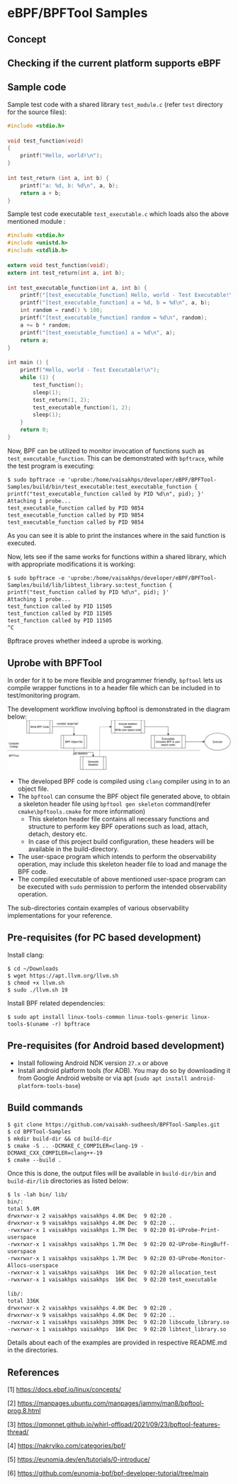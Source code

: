 # eBPF/BPFTool Samples

## Concept

## Checking if the current platform supports eBPF

## Sample code

Sample test code with a shared library `test_module.c` (refer `test` directory for the source files):

```c
#include <stdio.h>

void test_function(void)
{
    printf("Hello, world!\n");
}

int test_return (int a, int b) {
    printf("a: %d, b: %d\n", a, b);
    return a + b;
}
```

Sample test code executable `test_executable.c` which loads also the above mentioned module :

```c
#include <stdio.h>
#include <unistd.h>
#include <stdlib.h>

extern void test_function(void);
extern int test_return(int a, int b);

int test_executable_function(int a, int b) {
    printf("[test_executable_function] Hello, world - Test Executable!\n");
    printf("[test_executable_function] a = %d, b = %d\n", a, b);
    int random = rand() % 100;
    printf("[test_executable_function] random = %d\n", random);
    a += b * random;
    printf("[test_executable_function] a = %d\n", a);
    return a;
}

int main () {
    printf("Hello, world - Test Executable!\n");
    while (1) {
        test_function();
        sleep(1);
        test_return(1, 2);
        test_executable_function(1, 2);
        sleep(1);
    }
    return 0;
}
```

Now, BPF can be utilized to monitor invocation of functions such as `test_executable_function`. This can be demonstrated with `bpftrace`, while the test program is executing:

```shell
$ sudo bpftrace -e 'uprobe:/home/vaisakhps/developer/eBPF/BPFTool-Samples/build/bin/test_executable:test_executable_function { printf("test_executable_function called by PID %d\n", pid); }'
Attaching 1 probe...
test_executable_function called by PID 9854
test_executable_function called by PID 9854
test_executable_function called by PID 9854
```

As you can see it is able to print the instances where in the said function is executed.

Now, lets see if the same works for functions within a shared library, which with appropriate modifications it is working:

```shell
$ sudo bpftrace -e 'uprobe:/home/vaisakhps/developer/eBPF/BPFTool-Samples/build/lib/libtest_library.so:test_function { printf("test_function called by PID %d\n", pid); }'
Attaching 1 probe...
test_function called by PID 11505
test_function called by PID 11505
test_function called by PID 11505
^C

```

Bpftrace proves whether indeed a uprobe is working.

## Uprobe with BPFTool

In order for it to be more flexible and programmer friendly, `bpftool` lets us compile wrapper functions in to a header file which can be included in to test/monitoring program.

The development workflow involving bpftool is demonstrated in the diagram below:
![BPFTool development workflow](/docs/BPFTool.drawio.png)

- The developed BPF code is compiled using `clang` compiler using in to an object file.
- The `bpftool` can consume the BPF object file generated above, to obtain a skeleton header file using `bpftool gen skeleton` command(refer `cmake\bpftools.cmake` for more information)
   - This skeleton header file contains all necessary functions and structure to perform key BPF operations such as load, attach, detach, destory etc.
   - In case of this project build configuration, these headers will be available in the build-directory.
- The user-space program which intends to perform the observability operation, may include this skeleton header file to load and manage the BPF code.
- The compiled executable of above mentioned user-space program can be executed with `sudo` permission to perform the intended observability operation.

The sub-directories contain examples of various observability implementations for your reference.

## Pre-requisites (for PC based development)

Install clang:

```shell 
$ cd ~/Downloads
$ wget https://apt.llvm.org/llvm.sh
$ chmod +x llvm.sh
$ sudo ./llvm.sh 19
```

Install BPF related dependencies:

```shell
$ sudo apt install linux-tools-common linux-tools-generic linux-tools-$(uname -r) bpftrace
```

## Pre-requisites (for Android based development)

- Install following  Android NDK version `27.x` or above
- Install android platform tools (for ADB). You may do so by downloading it from Google Android website or via apt (`sudo apt install android-platform-tools-base`)

## Build commands

```shell
$ git clone https://github.com/vaisakh-sudheesh/BPFTool-Samples.git
$ cd BPFTool-Samples
$ mkdir build-dir && cd build-dir
$ cmake -S .. -DCMAKE_C_COMPILER=clang-19 -DCMAKE_CXX_COMPILER=clang++-19
$ cmake --build .
```

Once this is done, the output files will be available in `build-dir/bin` and `build-dir/lib` directories as listed below:

```shell
$ ls -lah bin/ lib/
bin/:
total 5.0M
drwxrwxr-x 2 vaisakhps vaisakhps 4.0K Dec  9 02:20 .
drwxrwxr-x 9 vaisakhps vaisakhps 4.0K Dec  9 02:20 ..
-rwxrwxr-x 1 vaisakhps vaisakhps 1.7M Dec  9 02:20 01-UProbe-Print-userspace
-rwxrwxr-x 1 vaisakhps vaisakhps 1.7M Dec  9 02:20 02-UProbe-RingBuff-userspace
-rwxrwxr-x 1 vaisakhps vaisakhps 1.7M Dec  9 02:20 03-UProbe-Monitor-Allocs-userspace
-rwxrwxr-x 1 vaisakhps vaisakhps  16K Dec  9 02:20 allocation_test
-rwxrwxr-x 1 vaisakhps vaisakhps  16K Dec  9 02:20 test_executable

lib/:
total 336K
drwxrwxr-x 2 vaisakhps vaisakhps 4.0K Dec  9 02:20 .
drwxrwxr-x 9 vaisakhps vaisakhps 4.0K Dec  9 02:20 ..
-rwxrwxr-x 1 vaisakhps vaisakhps 309K Dec  9 02:20 libscudo_library.so
-rwxrwxr-x 1 vaisakhps vaisakhps  16K Dec  9 02:20 libtest_library.so

```

Details about each of the examples are provided in respective README.md in the directories.


## References

[1] https://docs.ebpf.io/linux/concepts/

[2] https://manpages.ubuntu.com/manpages/jammy/man8/bpftool-prog.8.html

[3] https://qmonnet.github.io/whirl-offload/2021/09/23/bpftool-features-thread/

[4] https://nakryiko.com/categories/bpf/

[5] https://eunomia.dev/en/tutorials/0-introduce/

[6] https://github.com/eunomia-bpf/bpf-developer-tutorial/tree/main







